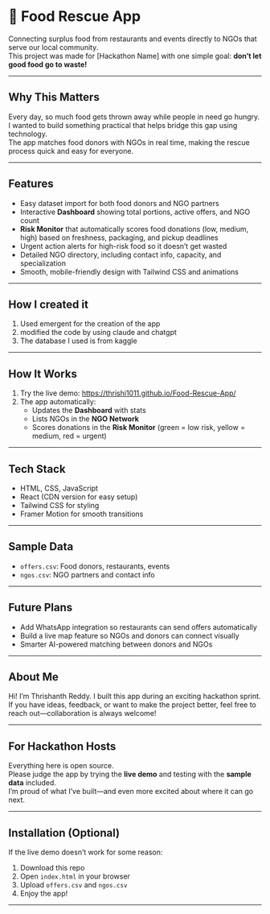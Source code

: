 # 🍲 Food Rescue App

Connecting surplus food from restaurants and events directly to NGOs that serve our local community.  
This project was made for [Hackathon Name] with one simple goal: **don’t let good food go to waste!**

---

## Why This Matters

Every day, so much food gets thrown away while people in need go hungry.  
I wanted to build something practical that helps bridge this gap using technology.  
The app matches food donors with NGOs in real time, making the rescue process quick and easy for everyone.

---

## Features

- Easy dataset import for both food donors and NGO partners  
- Interactive **Dashboard** showing total portions, active offers, and NGO count  
- **Risk Monitor** that automatically scores food donations (low, medium, high) based on freshness, packaging, and pickup deadlines  
- Urgent action alerts for high-risk food so it doesn’t get wasted  
- Detailed NGO directory, including contact info, capacity, and specialization  
- Smooth, mobile-friendly design with Tailwind CSS and animations  

---

## How I created it

1. Used emergent for the creation of the app
2. modified the code by using claude and chatgpt
3. The database I used is from kaggle 


---

## How It Works

1. Try the live demo: https://thrishi1011.github.io/Food-Rescue-App/
2. The app automatically:  
   - Updates the **Dashboard** with stats  
   - Lists NGOs in the **NGO Network**  
   - Scores donations in the **Risk Monitor** (green = low risk, yellow = medium, red = urgent)  

---

## Tech Stack

- HTML, CSS, JavaScript  
- React (CDN version for easy setup)  
- Tailwind CSS for styling  
- Framer Motion for smooth transitions  

---

## Sample Data

- `offers.csv`: Food donors, restaurants, events  
- `ngos.csv`: NGO partners and contact info  


---

## Future Plans

- Add WhatsApp integration so restaurants can send offers automatically  
- Build a live map feature so NGOs and donors can connect visually  
- Smarter AI-powered matching between donors and NGOs  

---

## About Me

Hi! I’m Thrishanth Reddy. I built this app during an exciting hackathon sprint.  
If you have ideas, feedback, or want to make the project better, feel free to reach out—collaboration is always welcome!  

---

## For Hackathon Hosts

Everything here is open source.  
Please judge the app by trying the **live demo** and testing with the **sample data** included.  
I’m proud of what I’ve built—and even more excited about where it can go next.  

---

## Installation (Optional)

If the live demo doesn’t work for some reason:  
1. Download this repo  
2. Open `index.html` in your browser  
3. Upload `offers.csv` and `ngos.csv`  
4. Enjoy the app!

---

